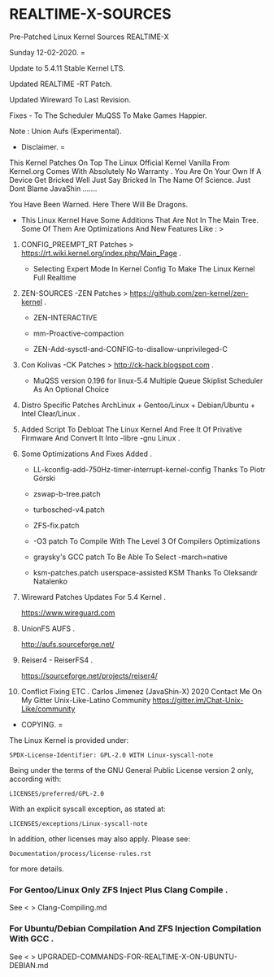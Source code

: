 # REALTIME-X-SOURCES

Pre-Patched Linux Kernel Sources REALTIME-X

Sunday 12-02-2020. =

Update to 5.4.11 Stable Kernel LTS.

Updated REALTIME -RT Patch.

Updated Wireward To Last Revision.

Fixes - To The Scheduler MuQSS To Make Games Happier.

Note : Union Aufs (Experimental).

* Disclaimer. =

This Kernel Patches On Top The Linux Official Kernel Vanilla From Kernel.org Comes With Absolutely
No Warranty . You Are On Your Own If A Device Get Bricked Well Just Say Bricked In The Name Of Science.
Just Dont Blame JavaShin .......  

You Have Been Warned.
Here There Will Be Dragons.
 


* This Linux Kernel Have Some Additions That Are Not In The Main Tree.
  Some Of Them Are Optimizations And New Features Like : >

1. CONFIG_PREEMPT_RT Patches > https://rt.wiki.kernel.org/index.php/Main_Page .
   
   * Selecting Expert Mode In Kernel Config To Make The Linux Kernel Full Realtime

2. ZEN-SOURCES -ZEN Patches > https://github.com/zen-kernel/zen-kernel .
   
   * ZEN-INTERACTIVE
   
   * mm-Proactive-compaction
   
   * ZEN-Add-sysctl-and-CONFIG-to-disallow-unprivileged-C 
   
3. Con Kolivas -CK Patches > http://ck-hack.blogspot.com .
   
   * MuQSS version 0.196 for linux-5.4 Multiple Queue Skiplist Scheduler As An Optional Choice

4. Distro Specific Patches ArchLinux + Gentoo/Linux + Debian/Ubuntu + Intel Clear/Linux .

5. Added Script To Debloat The Linux Kernel And Free It Of Privative Firmware And Convert It Into -libre -gnu Linux .

6. Some Optimizations And Fixes Added .
  
   * LL-kconfig-add-750Hz-timer-interrupt-kernel-config Thanks To Piotr Górski 
  
   * zswap-b-tree.patch
  
   * turbosched-v4.patch
  
   * ZFS-fix.patch
  
   * -O3 patch To Compile With The Level 3 Of Compilers Optimizations
  
   * graysky's GCC patch To Be Able To Select -march=native
  
   * ksm-patches.patch userspace-assisted KSM Thanks To  Oleksandr Natalenko 

7. Wireward Patches Updates For 5.4 Kernel . 
   
   https://www.wireguard.com

8. UnionFS AUFS .
  
   http://aufs.sourceforge.net/

9. Reiser4 - ReiserFS4 .

   https://sourceforge.net/projects/reiser4/

10. Conflict Fixing ETC .
    Carlos Jimenez (JavaShin-X) 2020
    Contact Me On My Gitter Unix-Like-Latino Community 
    https://gitter.im/Chat-Unix-Like/community


* COPYING. =

The Linux Kernel is provided under:

	SPDX-License-Identifier: GPL-2.0 WITH Linux-syscall-note

Being under the terms of the GNU General Public License version 2 only,
according with:

	LICENSES/preferred/GPL-2.0

With an explicit syscall exception, as stated at:

	LICENSES/exceptions/Linux-syscall-note

In addition, other licenses may also apply. Please see:

	Documentation/process/license-rules.rst

for more details.

### For Gentoo/Linux Only ZFS Inject Plus Clang Compile . ###
See < > Clang-Compiling.md

### For Ubuntu/Debian Compilation And ZFS Injection Compilation With GCC . ###
See < > UPGRADED-COMMANDS-FOR-REALTIME-X-ON-UBUNTU-DEBIAN.md







